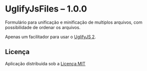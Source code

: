 # UglifyJsFiles &ndash; 1.0.0

Formulário para unificação e minificação de multiplos arquivos, com possibilidade de ordenar os arquivos.

Apenas um facilitador para usar o [UglifyJS 2](https://github.com/mishoo/UglifyJS2).

## Licença

Aplicação distribuida sob a [Licença MIT](https://github.com/KaduAmaral/UglifyJsFiles/blob/master/LICENSE.md)
